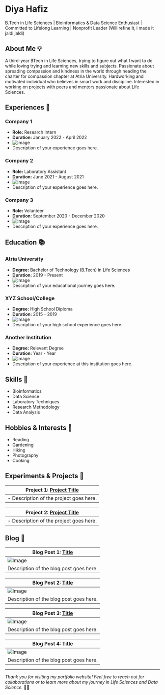 # Diya Hafiz
B.Tech in Life Sciences | Bioinformatics & Data Science Enthusiast | Committed to Lifelong Learning | Nonprofit Leader
(Will refine it, i made it jaldi jaldi)

## About Me 💡
A third-year BTech in Life Sciences, trying to figure out what I want to do while loving trying and learning new skills and subjects. Passionate about spreading compassion and kindness in the world through heading the charter for compassion chapter at Atria University. Hardworking and motivated individual who believes in smart work and discipline. Interested in working on projects with peers and mentors passionate about Life Sciences.

## Experiences 🚀

### Company 1
- **Role:** Research Intern
- **Duration:** January 2022 - April 2022
- ![Image](insert_image_url_here)
- Description of your experience goes here.

### Company 2
- **Role:** Laboratory Assistant
- **Duration:** June 2021 - August 2021
- ![Image](insert_image_url_here)
- Description of your experience goes here.

### Company 3
- **Role:** Volunteer
- **Duration:** September 2020 - December 2020
- ![Image](insert_image_url_here)
- Description of your experience goes here.

## Education 📚

### Atria University
- **Degree:** Bachelor of Technology (B.Tech) in Life Sciences
- **Duration:** 2019 - Present
- ![Image](insert_image_url_here)
- Description of your educational journey goes here.

### XYZ School/College
- **Degree:** High School Diploma
- **Duration:** 2015 - 2019
- ![Image](insert_image_url_here)
- Description of your high school experience goes here.

### Another Institution
- **Degree:** Relevant Degree
- **Duration:** Year - Year
- ![Image](insert_image_url_here)
- Description of your experience at this institution goes here.

## Skills 💪

- Bioinformatics
- Data Science
- Laboratory Techniques
- Research Methodology
- Data Analysis

## Hobbies & Interests 🎨

- Reading
- Gardening
- Hiking
- Photography
- Cooking

## Experiments & Projects 🔬
         

| Project 1: [Project Title](insert_project_url_here) |
| --------------------------------------------------  |
| - Description of the project goes here.             |

| Project 2: [Project Title](insert_project_url_here) |
| --------------------------------------------------- |
| - Description of the project goes here.             |






## Blog 📝

| Blog Post 1: [Title](insert_blog_url_here) |
| ----------------------------------------- |
| ![Image](insert_image_url_here)            |
| Description of the blog post goes here.    |

| Blog Post 2: [Title](insert_blog_url_here) |
| ----------------------------------------- |
| ![Image](insert_image_url_here)            |
| Description of the blog post goes here.    |

| Blog Post 3: [Title](insert_blog_url_here) |
| ----------------------------------------- |
| ![Image](insert_image_url_here)            |
| Description of the blog post goes here.    |

| Blog Post 4: [Title](insert_blog_url_here) |
| ----------------------------------------- |
| ![Image](insert_image_url_here)            |
| Description of the blog post goes here.    |


---

*Thank you for visiting my portfolio website! Feel free to reach out for collaborations or to learn more about my journey in Life Sciences and Data Science.* 🌱🔬
